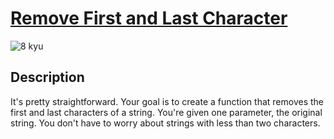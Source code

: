 # [Remove First and Last Character](https://www.codewars.com/kata/56bc28ad5bdaeb48760009b0)

![8 kyu](https://img.shields.io/badge/8-kyu-white?style=for-the-badge&labelColor=white&color=%23212121)

## Description

It's pretty straightforward. Your goal is to create a function that removes the first and last characters of a string. You're given one parameter, the original string.  You don't have to worry about strings with less than two characters.
